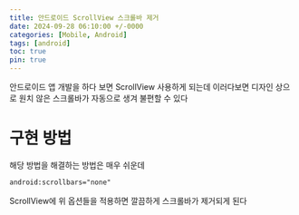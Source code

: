 ```yaml
---
title: 안드로이드 ScrollView 스크롤바 제거
date: 2024-09-28 06:10:00 +/-0000
categories: [Mobile, Android]
tags: [android]
toc: true
pin: true
---
```


안드로이드 앱 개발을 하다 보면 ScrollView 사용하게 되는데 이러다보면 디자인 상으로 원치 않은 스크롤바가 자동으로 생겨 불편할 수 있다

# 구현 방법

해당 방법을 해결하는 방법은 매우 쉬운데

```xml
android:scrollbars="none"
```

ScrollView에 위 옵션들을 적용하면 깔끔하게 스크롤바가 제거되게 된다